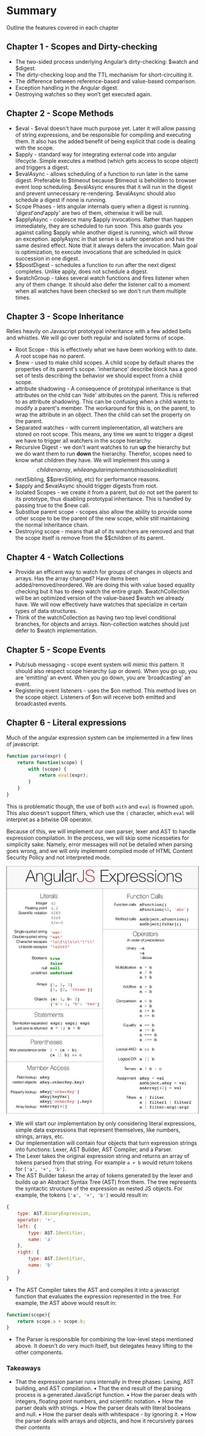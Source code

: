 # Summary

Outline the features covered in each chapter

## Chapter 1 - Scopes and Dirty-checking

* The two-sided process underlying Angular’s dirty-checking: $watch and $digest.
* The dirty-checking loop and the TTL mechanism for short-circuiting it.
* The difference between reference-based and value-based comparison.
* Exception handling in the Angular digest.
* Destroying watches so they won’t get executed again.

## Chapter 2 - Scope Methods

* $eval - $eval doesn't have much purpose yet. Later it will allow passing of string expressions, and be responsible for compiling and executing them. It also has the added benefit of being explicit that code is dealing with the scope.
* $apply - standard way for integrating external code into angular lifecycle. Simple executes a method (which gets access to scope object) and triggers a digest.
* $evalAsync - allows scheduling of a function to run later in the same digest. Preferable to $timeout because $timeout is beholden to browser event loop scheduling. $evalAsync ensures that it will run in the digest and prevent unnecessary re-rendering. $evalAsync should also schedule a digest if none is running.
* Scope Phases - lets angular internals query when a digest is running. '$digest' and '$apply' are two of them, otherwise it will be null.
* $applyAsync - coalesce many $apply invocations. Rather than happen immediately, they are scheduled to run soon. This also guards you against calling $apply while another digest is running, which will throw an exception. applyAsync in that sense is a safer operation and has the same desired effect. Note that it always defers the invocation. Main goal is optimization, to execute invocations that are scheduled in quick succession in one digest.
* $$postDigest - schedules a function to run after the next digest completes. Unlike apply, does not schedule a digest.
* $watchGroup - takes several watch functions and fires listener when any of them change. It should also defer the listener call to a moment when all watches have been checked so we don't run them multiple times.

## Chapter 3 - Scope Inheritance

Relies heavily on Javascript prototypal inheritance with a few added bells and whistles. We will go over both regular and isolated forms of scope. 

* Root Scope - this is effectively what we have been working with to date. A root scope has no parent. 
* $new - used to make child scopes. A child scope by default shares the properties of its parent's scope. 'inheritance' describe block has a good set of tests describing the behavior we should expect from a child scope. 
* attribute shadowing - A consequence of prototypal inheritance is that attributes on the child can 'hide' attributes on the parent. This is referred to as attribute shadowing. This can be confusing when a child wants to modify a parent's member. The workaround for this is, on the parent, to wrap the attribute in an object. Then the child can set the property on the parent.
* Separated watches - with current implementation, all watchers are stored on root scope. This means, any time we want to trigger a digest we have to trigger all watchers in the scope hierarchy. 
* Recursive Digest - we don't want watches to run **up** the hierarchy but we do want them to run **down** the hierarchy. Therefor, scopes need to know what children they have. We will implement this using a $$children array, while angular implements this as a linked list ($$nextSibling, $$prevSibling, etc) for performance reasons. 
* $apply and $evalAsync should trigger digests from root. 
* Isolated Scopes - we create it from a parent, but do not set the parent to its prototype, thus disabling prototypal inheritance. This is handled by passing true to the $new call. 
* Substitue parent scope - scopes also allow the ability to provide some other scope to be the parent of the new scope, while still maintaining the normal inheritance chain. 
* Destroying scope - means that all of its watchers are removed and that the scope itself is remove from the $$children of its parent.

## Chapter 4 - Watch Collections

* Provide an efficent way to watch for groups of changes in objects and arrays. Has the array changed? Have items been added/removed/reordered. We are doing this with value based equality checking but it has to deep watch the entire graph. $watchCollection will be an optimized version of the value-based $watch we already have. We will now effectively have watches that specialize in certain types of data structures.
* Think of the watchCollection as having two top level conditional branches, for objects and arrays. Non-collection watches should just defer to $watch implementation.

## Chapter 5 - Scope Events

* Pub/sub messaging - scope event system will mimic this pattern. It should also respect scope hierarchy (up or down). When you go up, you are 'emitting' an event. When you go down, you are 'broadcasting' an event. 
* Registering event listeners - uses the $on method. This method lives on the scope object. Listeners of $on will receive both emitted and broadcasted events. 

## Chapter 6 - Literal expressions

Much of the angular expression system can be implemented in a few lines of javascript:

```javascript
function parse(expr) {
    return function(scope) {
        with (scope) {
            return eval(expr);
        }
    }
}
```

This is problematic though, the use of both `with` and `eval` is frowned upon. This also doesn't support filters, which use the `|` character, which `eval` will interpret as a bitwise OR operator.

Because of this, we will implement our own parser, lexer and AST to handle expression compilation. In the process, we will skip some nicesseties for simplicity sake. Namely, error messages will not be detailed when parsing goes wrong, and we will only implement compiled mode of HTML Content Security Policy and not interpreted mode. 

![angularjs expression cheatsheet](expression-cheatsheet.jpg)

* We will start our implementation by only considering literal expressions, simple data expressions that represent themselves, like numbers, strings, arrays, etc.
* Our implementation will contain four objects that turn expression strings into functions: Lexer, AST Builder, AST Compiler, and a Parser.
* The Lexer takes the original expression string and returns an array of tokens parsed from that string. For example `a + b` would return tokens for `['a', '+', 'b']`.
* The AST Builder takesn the array of tokens generated by the lexer and builds up an Abstract Syntax Tree (AST) from them. The tree represents the syntactic structure of the expression as nested JS objects. For example, the tokens `['a', '+', 'b']` would result in:

```javascript
{
    type: AST.BinaryExpression,
    operator: '+',
    left: {
        type: AST.Identifier,
        name: 'a'
    },
    right: {
        type: AST.Identifier,
        name: 'b'
    }
}
```
* The AST Compiler takes the AST and compiles it into a javascript function that evaluates the expression represented in the tree. For example, the AST above would result in:

```javascript
function(scope){
    return scope.a + scope.b;
}
```
* The Parser is responsible for combining the low-level steps mentioned above. It doesn't do very much itself, but delegates heavy lifting to the other components. 

### Takeaways

* That the expression parser runs internally in three phases: Lexing, AST building, and AST compilation.
• That the end result of the parsing process is a generated JavaScript function.
• How the parser deals with integers, floating point numbers, and scientific notation.
• How the parser deals with strings.
• How the parser deals with literal booleans and null.
• How the parser deals with whitespace - by ignoring it.
• How the parser deals with arrays and objects, and how it recursively parses their contents